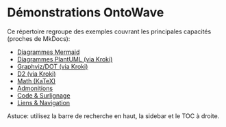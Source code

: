 # Démonstrations OntoWave

Ce répertoire regroupe des exemples couvrant les principales capacités (proches de MkDocs):

- [Diagrammes Mermaid](demo/mermaid.md)
- [Diagrammes PlantUML (via Kroki)](demo/plantuml.md)
- [Graphviz/DOT (via Kroki)](demo/graphviz.md)
- [D2 (via Kroki)](demo/d2.md)
- [Math (KaTeX)](demo/math.md)
- [Admonitions](demo/admonitions.md)
- [Code & Surlignage](demo/code.md)
- [Liens & Navigation](demo/links.md)

Astuce: utilisez la barre de recherche en haut, la sidebar et le TOC à droite.
